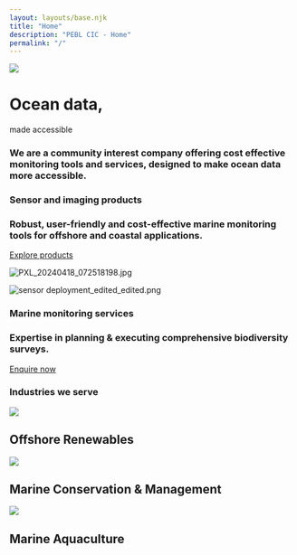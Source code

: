 ```yaml
---
layout: layouts/base.njk
title: "Home"
description: "PEBL CIC - Home"
permalink: "/"
---
```


![](https://static.wixstatic.com/media/f41896_3201f9daa18e464993176e963634caa5f000.jpg/v1/fill/w_147,h_83,al_c,q_80,usm_0.66_1.00_0.01,blur_2,enc_avif,quality_auto/f41896_3201f9daa18e464993176e963634caa5f000.jpg)

# Ocean data,

made accessible

### We are a community interest company offering cost effective monitoring tools and services, designed to make ocean data more accessible.

### Sensor and imaging products

### Robust, user-friendly and cost-effective marine monitoring tools for offshore and coastal applications.

[Explore products ](https://www.pebl-cic.co.uk/products)

![PXL_20240418_072518198.jpg](https://static.wixstatic.com/media/f41896_d0a5bfe5200a4105947c8827a82d6bfd~mv2.jpg/v1/fill/w_360,h_240,al_c,q_80,usm_0.66_1.00_0.01,enc_avif,quality_auto/PXL_20240418_072518198.jpg)

![sensor deployment_edited_edited.png](https://static.wixstatic.com/media/f41896_3c02c9ba7d314dbf8c4ff83726bb6227~mv2.png/v1/fill/w_360,h_240,al_c,q_85,usm_0.66_1.00_0.01,enc_avif,quality_auto/sensor%20deployment_edited_edited.png)

### Marine monitoring services

### Expertise in planning & executing comprehensive biodiversity surveys.

[Enquire now ](mailto:christian@pebl-cic.co.uk?subject=Monitoring%20enquiry)

### Industries we serve

![](https://static.wixstatic.com/media/f41896_a16510603ca14b159fa7b64049bb6882~mv2.jpg/v1/fill/w_82,h_54,al_c,q_80,usm_0.66_1.00_0.01,blur_2,enc_avif,quality_auto/f41896_a16510603ca14b159fa7b64049bb6882~mv2.jpg)

## Offshore Renewables

![](https://static.wixstatic.com/media/f41896_904614504bc142ca8fc80c7c782f46ab~mv2.jpg/v1/fill/w_82,h_54,al_c,q_80,usm_0.66_1.00_0.01,blur_2,enc_avif,quality_auto/f41896_904614504bc142ca8fc80c7c782f46ab~mv2.jpg)

## Marine Conservation & Management

![](https://static.wixstatic.com/media/f41896_3a8b47bf68e7437a926b483afe86a06b~mv2.jpg/v1/fill/w_82,h_55,al_c,q_80,usm_0.66_1.00_0.01,blur_2,enc_avif,quality_auto/f41896_3a8b47bf68e7437a926b483afe86a06b~mv2.jpg)

## Marine Aquaculture